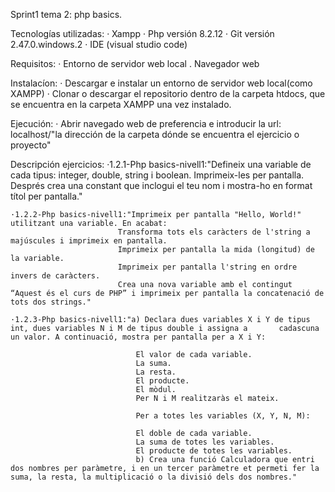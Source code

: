 Sprint1 tema 2: php basics.

Tecnologías utilizadas:
    · Xampp
    · Php versión 8.2.12
    · Git versión 2.47.0.windows.2
    · IDE (visual studio code)

Requisitos:
    · Entorno de servidor web local
    . Navegador web

Instalacíon:
    · Descargar e instalar un entorno de servidor web local(como XAMPP)
    · Clonar o descargar el repositorio dentro de la carpeta htdocs, que se encuentra en la carpeta XAMPP una vez instalado.

Ejecución:
    · Abrir navegado web de preferencia e introducir la url: localhost/"la dirección de la carpeta dónde se encuentra el ejercicio o proyecto"

Descripción ejercicios:
    ·1.2.1-Php basics-nivell1:"Defineix una variable de cada tipus: integer, double, string i boolean. Imprimeix-les per pantalla.
                            Després crea una constant que inclogui el teu nom i mostra-ho en format títol per pantalla."

    ·1.2.2-Php basics-nivell1:"Imprimeix per pantalla "Hello, World!" utilitzant una variable. En acabat:
                            Transforma tots els caràcters de l'string a majúscules i imprimeix en pantalla.
                            Imprimeix per pantalla la mida (longitud) de la variable.
                            Imprimeix per pantalla l'string en ordre invers de caràcters.
                            Crea una nova variable amb el contingut “Aquest és el curs de PHP” i imprimeix per pantalla la concatenació de tots dos strings."

    ·1.2.3-Php basics-nivell1:"a) Declara dues variables X i Y de tipus int, dues variables N i M de tipus double i assigna a       cadascuna un valor. A continuació, mostra per pantalla per a X i Y:

                                El valor de cada variable.
                                La suma.
                                La resta.
                                El producte.
                                El mòdul.
                                Per N i M realitzaràs el mateix.

                                Per a totes les variables (X, Y, N, M):

                                El doble de cada variable.
                                La suma de totes les variables.
                                El producte de totes les variables.
                                b) Crea una funció Calculadora que entri dos nombres per paràmetre, i en un tercer paràmetre et permeti fer la suma, la resta, la multiplicació o la divisió dels dos nombres."